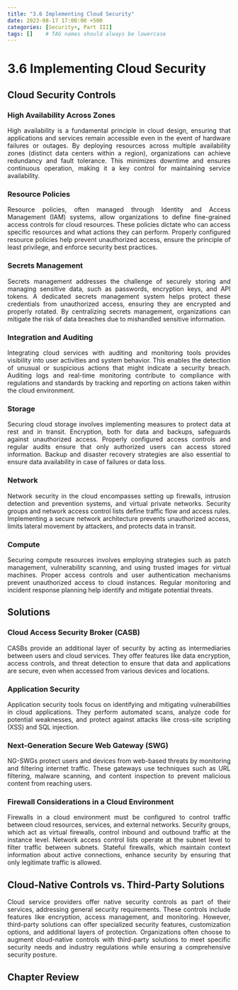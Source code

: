 ```yaml
---
title: "3.6 Implementing Cloud Security"
date: 2023-08-17 17:00:00 +500
categories: [Security+, Part III]
tags: []    # TAG names should always be lowercase
---
```



<style>
  p {
    text-align: justify;
  }

  </style>

# 3.6 Implementing Cloud Security

## Cloud Security Controls


### High Availability Across Zones

High availability is a fundamental principle in cloud design, ensuring that applications and services remain accessible even in the event of hardware failures or outages. By deploying resources across multiple availability zones (distinct data centers within a region), organizations can achieve redundancy and fault tolerance. This minimizes downtime and ensures continuous operation, making it a key control for maintaining service availability.

### Resource Policies

Resource policies, often managed through Identity and Access Management (IAM) systems, allow organizations to define fine-grained access controls for cloud resources. These policies dictate who can access specific resources and what actions they can perform. Properly configured resource policies help prevent unauthorized access, ensure the principle of least privilege, and enforce security best practices.

### Secrets Management

Secrets management addresses the challenge of securely storing and managing sensitive data, such as passwords, encryption keys, and API tokens. A dedicated secrets management system helps protect these credentials from unauthorized access, ensuring they are encrypted and properly rotated. By centralizing secrets management, organizations can mitigate the risk of data breaches due to mishandled sensitive information.

### Integration and Auditing

Integrating cloud services with auditing and monitoring tools provides visibility into user activities and system behavior. This enables the detection of unusual or suspicious actions that might indicate a security breach. Auditing logs and real-time monitoring contribute to compliance with regulations and standards by tracking and reporting on actions taken within the cloud environment.

### Storage

Securing cloud storage involves implementing measures to protect data at rest and in transit. Encryption, both for data and backups, safeguards against unauthorized access. Properly configured access controls and regular audits ensure that only authorized users can access stored information. Backup and disaster recovery strategies are also essential to ensure data availability in case of failures or data loss.

### Network

Network security in the cloud encompasses setting up firewalls, intrusion detection and prevention systems, and virtual private networks. Security groups and network access control lists define traffic flow and access rules. Implementing a secure network architecture prevents unauthorized access, limits lateral movement by attackers, and protects data in transit.

### Compute
Securing compute resources involves employing strategies such as patch management, vulnerability scanning, and using trusted images for virtual machines. Proper access controls and user authentication mechanisms prevent unauthorized access to cloud instances. Regular monitoring and incident response planning help identify and mitigate potential threats.

## Solutions

### Cloud Access Security Broker (CASB)

CASBs provide an additional layer of security by acting as intermediaries between users and cloud services. They offer features like data encryption, access controls, and threat detection to ensure that data and applications are secure, even when accessed from various devices and locations.

### Application Security

Application security tools focus on identifying and mitigating vulnerabilities in cloud applications. They perform automated scans, analyze code for potential weaknesses, and protect against attacks like cross-site scripting (XSS) and SQL injection.

### Next-Generation Secure Web Gateway (SWG)

NG-SWGs protect users and devices from web-based threats by monitoring and filtering internet traffic. These gateways use techniques such as URL filtering, malware scanning, and content inspection to prevent malicious content from reaching users.

### Firewall Considerations in a Cloud Environment
Firewalls in a cloud environment must be configured to control traffic between cloud resources, services, and external networks. Security groups, which act as virtual firewalls, control inbound and outbound traffic at the instance level. Network access control lists operate at the subnet level to filter traffic between subnets. Stateful firewalls, which maintain context information about active connections, enhance security by ensuring that only legitimate traffic is allowed.

## Cloud-Native Controls vs. Third-Party Solutions

Cloud service providers offer native security controls as part of their services, addressing general security requirements. These controls include features like encryption, access management, and monitoring. However, third-party solutions can offer specialized security features, customization options, and additional layers of protection. Organizations often choose to augment cloud-native controls with third-party solutions to meet specific security needs and industry regulations while ensuring a comprehensive security posture.



## Chapter Review

